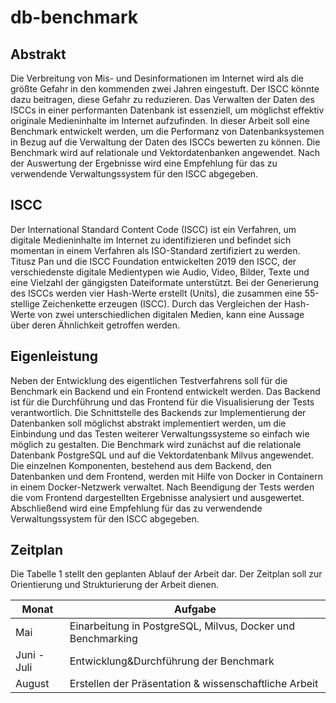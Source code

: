 # db-benchmark

## Abstrakt

Die Verbreitung von Mis- und Desinformationen im Internet wird als die größte Gefahr in den kommenden zwei Jahren eingestuft. Der ISCC könnte dazu beitragen, diese Gefahr zu reduzieren. Das Verwalten der Daten des ISCCs in einer performanten Datenbank ist essenziell, um möglichst effektiv originale Medieninhalte im Internet aufzufinden. In dieser Arbeit soll eine Benchmark entwickelt werden, um die Performanz von Datenbanksystemen in Bezug auf die Verwaltung der Daten des ISCCs bewerten zu können. Die Benchmark wird auf relationale und Vektordatenbanken angewendet. Nach der Auswertung der Ergebnisse wird eine Empfehlung für das zu verwendende Verwaltungssystem für den ISCC abgegeben.

## ISCC

Der International Standard Content Code (ISCC) ist ein Verfahren, um digitale Medieninhalte im Internet zu identifizieren und befindet sich momentan in einem Verfahren als ISO-Standard zertifiziert zu werden. Titusz Pan und die ISCC Foundation entwickelten 2019 den ISCC, der verschiedenste digitale Medientypen wie Audio, Video, Bilder, Texte und eine Vielzahl der gängigsten Dateiformate unterstützt. Bei der Generierung des ISCCs werden vier Hash-Werte erstellt (Units), die zusammen eine 55-stellige Zeichenkette erzeugen (ISCC). Durch das Vergleichen der Hash-Werte von zwei unterschiedlichen digitalen Medien, kann eine Aussage über deren Ähnlichkeit getroffen werden.

## Eigenleistung

Neben der Entwicklung des eigentlichen Testverfahrens soll für die Benchmark ein Backend und ein Frontend entwickelt werden. Das Backend ist für die Durchführung und das Frontend für die Visualisierung der Tests verantwortlich. Die Schnittstelle des Backends zur Implementierung der Datenbanken soll möglichst abstrakt implementiert werden, um die Einbindung und das Testen weiterer Verwaltungssysteme so einfach wie möglich zu gestalten. Die Benchmark wird zunächst auf die relationale Datenbank PostgreSQL und auf die Vektordatenbank Milvus angewendet. Die einzelnen Komponenten, bestehend aus dem Backend, den Datenbanken und dem Frontend, werden mit Hilfe von Docker in Containern in einem Docker-Netzwerk verwaltet. Nach Beendigung der Tests werden die vom Frontend dargestellten Ergebnisse analysiert und ausgewertet. Abschließend wird eine Empfehlung für das zu verwendende Verwaltungssystem für den ISCC abgegeben.

## Zeitplan

Die Tabelle 1 stellt den geplanten Ablauf der Arbeit dar. Der Zeitplan soll zur Orientierung und Strukturierung der Arbeit dienen.

| Monat | Aufgabe |
| --- | --- |
| Mai | Einarbeitung in PostgreSQL, Milvus, Docker und Benchmarking |
| Juni - Juli | Entwicklung&Durchführung der Benchmark |
| August | Erstellen der Präsentation & wissenschaftliche Arbeit |